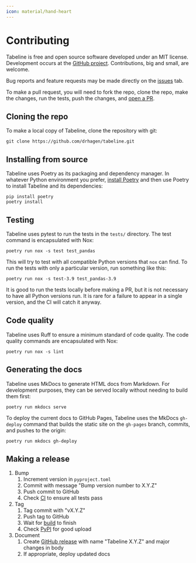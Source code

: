 ```yaml
---
icon: material/hand-heart
---
```


# Contributing

Tabeline is free and open source software developed under an MIT license. Development occurs at the [GitHub project](https://github.com/drhagen/tabeline). Contributions, big and small, are welcome.

Bug reports and feature requests may be made directly on the [issues](https://github.com/drhagen/tabeline/issues) tab.

To make a pull request, you will need to fork the repo, clone the repo, make the changes, run the tests, push the changes, and [open a PR](https://github.com/drhagen/tabeline/pulls).

## Cloning the repo

To make a local copy of Tabeline, clone the repository with git:

```shell
git clone https://github.com/drhagen/tabeline.git
```

## Installing from source

Tabeline uses Poetry as its packaging and dependency manager. In whatever Python environment you prefer, [install Poetry](https://python-poetry.org/docs/) and then use Poetry to install Tabeline and its dependencies:

```shell
pip install poetry
poetry install
```

## Testing

Tabeline uses pytest to run the tests in the `tests/` directory. The test command is encapsulated with Nox:

```shell
poetry run nox -s test test_pandas
```

This will try to test with all compatible Python versions that `nox` can find. To run the tests with only a particular version, run something like this:

```shell
poetry run nox -s test-3.9 test_pandas-3.9
```

It is good to run the tests locally before making a PR, but it is not necessary to have all Python versions run. It is rare for a failure to appear in a single version, and the CI will catch it anyway.

## Code quality

Tabeline uses Ruff to ensure a minimum standard of code quality. The code quality commands are encapsulated with Nox:

```shell
poetry run nox -s lint
```

## Generating the docs

Tabeline uses MkDocs to generate HTML docs from Markdown. For development purposes, they can be served locally without needing to build them first:

```shell
poetry run mkdocs serve
```

To deploy the current docs to GitHub Pages, Tabeline uses the MkDocs `gh-deploy` command that builds the static site on the `gh-pages` branch, commits, and pushes to the origin:

```shell
poetry run mkdocs gh-deploy
```

## Making a release

1. Bump
    1. Increment version in `pyproject.toml`
    2. Commit with message "Bump version number to X.Y.Z"
    3. Push commit to GitHub
    4. Check [CI](https://github.com/drhagen/tabeline/actions/workflows/ci.yml) to ensure all tests pass
2. Tag
    1. Tag commit with "vX.Y.Z"
    2. Push tag to GitHub
    3. Wait for [build](https://github.com/drhagen/tabeline/actions/workflows/release.yml) to finish
    4. Check [PyPI](https://pypi.org/project/tabeline/) for good upload
3. Document
    1. Create [GitHub release](https://github.com/drhagen/tabeline/releases) with name "Tabeline X.Y.Z" and major changes in body
    2. If appropriate, deploy updated docs
